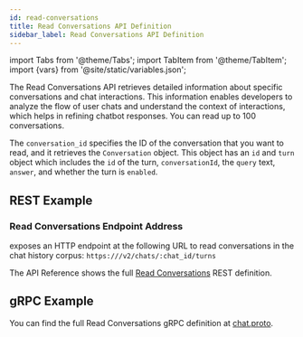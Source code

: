 ```yaml
---
id: read-conversations
title: Read Conversations API Definition
sidebar_label: Read Conversations API Definition
---
```


import Tabs from '@theme/Tabs';
import TabItem from '@theme/TabItem';
import {vars} from '@site/static/variables.json';

The Read Conversations API retrieves detailed information about specific
conversations and chat interactions. This information enables developers to
analyze the flow of user chats and understand the context of interactions,
which helps in refining chatbot responses. You can read up to 100
conversations.

The `conversation_id` specifies the ID of the conversation that you want to read,
and it retrieves the `Conversation` object. This object has an `id` and `turn`
object which includes the `id` of the turn, `conversationId`, the `query` text,
`answer`, and whether the turn is `enabled`.

## REST Example

### Read Conversations Endpoint Address

<Config v="names.product"/> exposes an HTTP endpoint at the following URL
to read conversations in the chat history corpus:
<code>https://<Config v="domains.rest.indexing"/>/v2/chats/:chat_id/turns</code>

The API Reference shows the full [Read Conversations](/docs/rest-api/list-chat-turns) REST definition.

## gRPC Example

You can find the full Read Conversations gRPC definition at [chat.proto](https://github.com/vectara/protos/blob/main/chat.proto).
